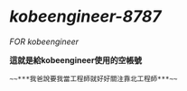 # ***kobeengineer-8787***
*FOR kobeengineer*

**這就是給kobeengineer使用的空帳號**



    ~~***我爸說要我當工程師就好好關注靠北工程師***~~
